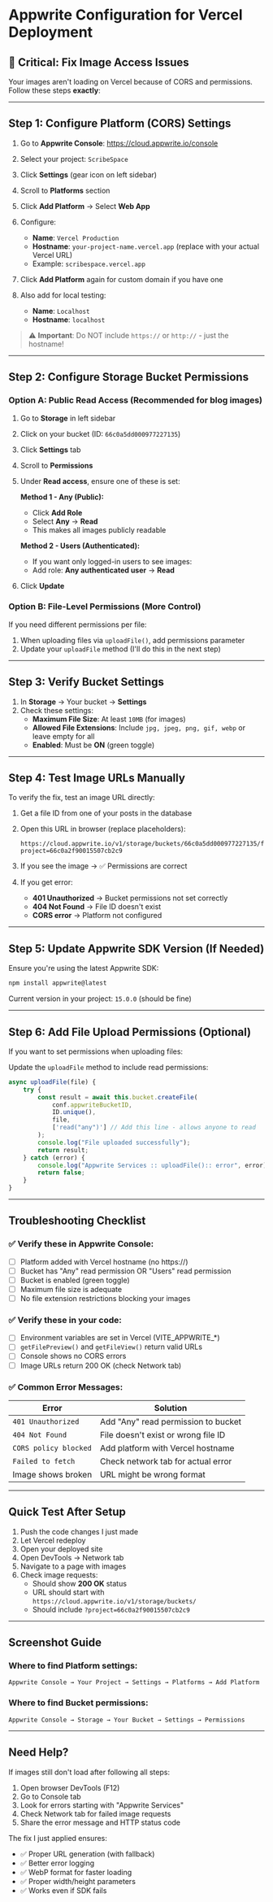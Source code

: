 # Appwrite Configuration for Vercel Deployment

## 🚨 Critical: Fix Image Access Issues

Your images aren't loading on Vercel because of CORS and permissions. Follow these steps **exactly**:

---

## Step 1: Configure Platform (CORS) Settings

1. Go to **Appwrite Console**: https://cloud.appwrite.io/console
2. Select your project: `ScribeSpace`
3. Click **Settings** (gear icon on left sidebar)
4. Scroll to **Platforms** section
5. Click **Add Platform** → Select **Web App**
6. Configure:
   - **Name**: `Vercel Production`
   - **Hostname**: `your-project-name.vercel.app` (replace with your actual Vercel URL)
   - Example: `scribespace.vercel.app`
   
7. Click **Add Platform** again for custom domain if you have one
8. Also add for local testing:
   - **Name**: `Localhost`
   - **Hostname**: `localhost`

> ⚠️ **Important**: Do NOT include `https://` or `http://` - just the hostname!

---

## Step 2: Configure Storage Bucket Permissions

### Option A: Public Read Access (Recommended for blog images)

1. Go to **Storage** in left sidebar
2. Click on your bucket (ID: `66c0a5dd000977227135`)
3. Click **Settings** tab
4. Scroll to **Permissions**
5. Under **Read access**, ensure one of these is set:
   
   **Method 1 - Any (Public):**
   - Click **Add Role**
   - Select **Any** → **Read**
   - This makes all images publicly readable

   **Method 2 - Users (Authenticated):**
   - If you want only logged-in users to see images:
   - Add role: **Any authenticated user** → **Read**

6. Click **Update**

### Option B: File-Level Permissions (More Control)

If you need different permissions per file:
1. When uploading files via `uploadFile()`, add permissions parameter
2. Update your `uploadFile` method (I'll do this in the next step)

---

## Step 3: Verify Bucket Settings

1. In **Storage** → Your bucket → **Settings**
2. Check these settings:
   - **Maximum File Size**: At least `10MB` (for images)
   - **Allowed File Extensions**: Include `jpg, jpeg, png, gif, webp` or leave empty for all
   - **Enabled**: Must be **ON** (green toggle)

---

## Step 4: Test Image URLs Manually

To verify the fix, test an image URL directly:

1. Get a file ID from one of your posts in the database
2. Open this URL in browser (replace placeholders):
   ```
   https://cloud.appwrite.io/v1/storage/buckets/66c0a5dd000977227135/files/YOUR_FILE_ID/preview?project=66c0a2f90015507cb2c9
   ```

3. If you see the image → ✅ Permissions are correct
4. If you get error:
   - **401 Unauthorized** → Bucket permissions not set correctly
   - **404 Not Found** → File ID doesn't exist
   - **CORS error** → Platform not configured

---

## Step 5: Update Appwrite SDK Version (If Needed)

Ensure you're using the latest Appwrite SDK:

```bash
npm install appwrite@latest
```

Current version in your project: `15.0.0` (should be fine)

---

## Step 6: Add File Upload Permissions (Optional)

If you want to set permissions when uploading files:

Update the `uploadFile` method to include read permissions:

```javascript
async uploadFile(file) {
    try {
        const result = await this.bucket.createFile(
            conf.appwriteBucketID,
            ID.unique(),
            file,
            ['read("any")'] // Add this line - allows anyone to read
        );
        console.log("File uploaded successfully");
        return result;
    } catch (error) {
        console.log("Appwrite Services :: uploadFile():: error", error);
        return false;
    }
}
```

---

## Troubleshooting Checklist

### ✅ Verify these in Appwrite Console:

- [ ] Platform added with Vercel hostname (no https://)
- [ ] Bucket has "Any" read permission OR "Users" read permission
- [ ] Bucket is enabled (green toggle)
- [ ] Maximum file size is adequate
- [ ] No file extension restrictions blocking your images

### ✅ Verify these in your code:

- [ ] Environment variables are set in Vercel (VITE_APPWRITE_*)
- [ ] `getFilePreview()` and `getFileView()` return valid URLs
- [ ] Console shows no CORS errors
- [ ] Image URLs return 200 OK (check Network tab)

### ✅ Common Error Messages:

| Error | Solution |
|-------|----------|
| `401 Unauthorized` | Add "Any" read permission to bucket |
| `404 Not Found` | File doesn't exist or wrong file ID |
| `CORS policy blocked` | Add platform with Vercel hostname |
| `Failed to fetch` | Check network tab for actual error |
| Image shows broken | URL might be wrong format |

---

## Quick Test After Setup

1. Push the code changes I just made
2. Let Vercel redeploy
3. Open your deployed site
4. Open DevTools → Network tab
5. Navigate to a page with images
6. Check image requests:
   - Should show **200 OK** status
   - URL should start with `https://cloud.appwrite.io/v1/storage/buckets/`
   - Should include `?project=66c0a2f90015507cb2c9`

---

## Screenshot Guide

### Where to find Platform settings:
```
Appwrite Console → Your Project → Settings → Platforms → Add Platform
```

### Where to find Bucket permissions:
```
Appwrite Console → Storage → Your Bucket → Settings → Permissions
```

---

## Need Help?

If images still don't load after following all steps:

1. Open browser DevTools (F12)
2. Go to Console tab
3. Look for errors starting with "Appwrite Services"
4. Check Network tab for failed image requests
5. Share the error message and HTTP status code

The fix I just applied ensures:
- ✅ Proper URL generation (with fallback)
- ✅ Better error logging
- ✅ WebP format for faster loading
- ✅ Proper width/height parameters
- ✅ Works even if SDK fails
